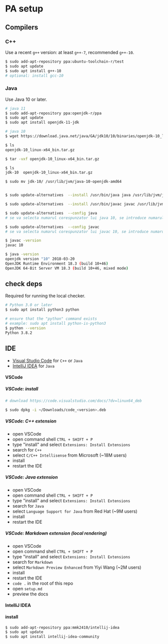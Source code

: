 <!-- SPDX-License-Identifier: BSD-3-Clause -->

# PA setup

## Compilers

### C++
Use a recent `g++` version: at least `g++-7`, recommended `g++-10`.
```bash
$ sudo add-apt-repository ppa:ubuntu-toolchain-r/test
$ sudo apt update
$ sudo apt install g++-10
# optional: install gcc-10
```

### Java
Use Java 10 or later.
```bash
# java 11
$ sudo add-apt-repository ppa:openjdk-r/ppa
$ sudo apt update
$ sudo apt install openjdk-11-jdk
```

```bash
# java 10
$ wget https://download.java.net/java/GA/jdk10/10/binaries/openjdk-10_linux-x64_bin.tar.gz

$ ls
openjdk-10_linux-x64_bin.tar.gz

$ tar -vxf openjdk-10_linux-x64_bin.tar.gz

$ ls
jdk-10  openjdk-10_linux-x64_bin.tar.gz

$ sudo mv jdk-10/ /usr/lib/jvm/java-10-openjdk-amd64


$ sudo update-alternatives  --install /usr/bin/java java /usr/lib/jvm/java-10-openjdk-amd64/bin/java  20

$ sudo update-alternatives  --install /usr/bin/javac javac /usr/lib/jvm/java-10-openjdk-amd64/bin/javac  20

$ sudo update-alternatives  --config java
# se va selecta numarul corespunzator lui java 10, se introduce numarul, se apasa enter

$ sudo update-alternatives  --config javac
# se va selecta numarul corespunzator lui javac 10, se introduce numarul, se apasa enter

$ javac -version
javac 10

$ java -version
openjdk version "10" 2018-03-20
OpenJDK Runtime Environment 18.3 (build 10+46)
OpenJDK 64-Bit Server VM 18.3 (build 10+46, mixed mode)
```
## check deps

Required for running the local checker.

```bash
# Python 3.0 or later
$ sudo apt install python3 python

# ensure that the "python" command exists
# example: sudo apt install python-is-python3
$ python --version
Python 3.8.2

```

## IDE

* [Visual Studio Code](https://code.visualstudio.com/Download) for `C++` or `Java`
* [IntelliJ IDEA](https://www.jetbrains.com/idea/) for  `Java`

#### VSCode
##### VSCode: install
```bash
# download https://code.visualstudio.com/docs/?dv=linux64_deb

$ sudo dpkg -i ~/Downloads/code_<version>.deb
```

##### VSCode: C++ extension
* open VSCode
* open command shell `CTRL + SHIFT + P`
* type "install" and select `Extensions: Install Extensions`
* search for `C++`
* select `C/C++ Intellisense` from Microsoft (~18M users)
* install
* restart the IDE

##### VSCode: Java extension
* open VSCode
* open command shell `CTRL + SHIFT + P`
* type "install" and select `Extensions: Install Extensions`
* search for `Java`
* select `Language Support for Java` from Red Hat (~9M users)
* install
* restart the IDE

##### VSCode: Markdown extension (local rendering)
* open VSCode
* open command shell `CTRL + SHIFT + P`
* type "install" and select `Extensions: Install Extensions`
* search for `Markdown`
* select `Markdown Preview Enhanced` from Yiyi Wang (~2M users)
* install
* restart the IDE
* `code .` in the root of this repo
* open `setup.md`
* preview the docs

#### IntelliJ IDEA
#### install
```bash
$ sudo add-apt-repository ppa:mmk2410/intellij-idea
$ sudo apt update
$ sudo apt install intellij-idea-community
```
